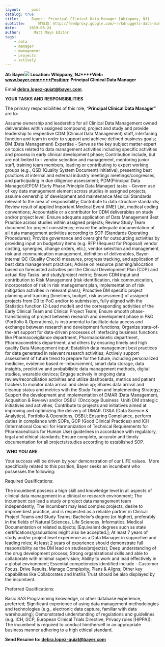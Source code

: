 ```yaml
---
layout:     post
catalog: true
title:      Bayer： Principal Clinical Data Manager [Whippany, NJ]
subtitle:      转载自：http://feedproxy.google.com/~r/kdnuggets-data-mining-analytics/~3/2ZEtfNRnJ7w/06-24-bayer-principal-clinical-data-manager.html
date:      2019-06-24
author:      Matt Mayo Editor
tags:
    - data
    - manager
    - management
    - projects
    - actively
---
```


**At: Bayer**![](https://pbs.twimg.com/profile_images/950374034419716098/VZ6y028J_400x400.jpg)
**Location: Whippany, NJ****Web: www.bayer.com****Position: Principal Clinical Data Manager**

Email **debra.lopez-quiat@bayer.com**.

**YOUR TASKS AND RESPONSIBILITIES**

The primary responsibilities of this role, “**Principal Clinical Data Manager**” are to: 

Assume ownership and leadership for all Clinical Data Management owned deliverables within assigned compound, project and study and provide leadership to respective CDM (Clinical Data Management) staff, interfacing function and team in order to support and achieve defined business goals;
DM (Data Management) Expertise - Serve as the key subject matter expert on topics related to data management activities including specific activities and process in early clinical development phase;
Contribution include, but are not limited to - vendor selection and management, mentoring junior staff, training team members, leading or contributing to expert working groups (e.g., QSD (Quality System Document) initiative), presenting best practices at internal and external industry meetings meetings/congresses, and participating in due diligence assessment;
PDM(Principal Data Manager)/EPDM (Early Phase Principle Data Manager) tasks - Govern use of key data management element across studies in assigned projects, assume ownership of development and maintenance Medical Standards relevant to the area of responsibility;
Contribute to data structure standards;
Review result of applied Important Medical Event (IME) List, medical coding conventions;
Accountable or a contributor for CDM deliverables on study and/or project level;
Ensure adequate application of Data Management Best Practice across studies within assigned projects;
Review Study Team document for project consistency; ensure the adequate documentation of all data management activities according to SOP (Standards Operating Procedures);
Provide governance and oversight for outsourcing activities by providing input on budgetary items (e.g. RFP (Request for Proposal) vendor costing, synergies, change orders, etc.), vendor selection and management, risk and communication management, definition of deliverables, Bayer-internal QC (Quality Check) measures, progress tracking, and application of best data management practices;
Advise on resource planning/allocation based on forecasted activities per the Clinical Development Plan (CDP) and actual Key Tasks  and study/project metric;
Ensure CDM input and contribution to Risk Management (risk identification, risk communication, incorporation of risk in risk management plan, implementation of risk mitigation activities in relevant plans);
Proactive DM specific project planning and tracking (timelines, budget, risk assessment) of assigned projects from D3 to PoC and/or to submission, fully aligned with the Statistics function (2-Lead model) and the corresponding activities of the Early Clinical Team and Clinical Project Team;
Ensure smooth phase-transitioning of project between research and development phase in P&O (Portfolio & Operations), is instrumental to facilitate data access and exchange between research and development functions;
Organize state-of-the-art support for data-driven processes of interfacing business functions like Pharmacovigilance department, Pharmacokinetic department, Pharmacometrics department, and others by ensuring timely and high quality Data Management input;
Establish data management best practices for data generated in relevant research activities;
Actively support assessment of future trend to prepare for the future, including personalized medicine, evidence based re-imbursement, smart data storage, data insights, predictive and probabilistic data management methods, digital studies, wearable devices;
Engage actively in ongoing data review/reconciliation activities and utilize dashboards, metrics and patient trackers to monitor data arrival and clean up;
Shares data arrival and cleanup status and metrics with the Study Team and Implementing Strategy;
Support the development and implementation of DMAR (Data Management, Acqusition & Review) and/or OSBU  (Oncology Business  Unit) DM strategic initiatives and activities;
Contribute to projects and initiatives aimed at improving and optimizing the delivery of DMAR. DS&A (Data Science & Analytics), Portfolio & Operations, OSBU;
Ensuring Compliance, perform duties in compliance with SOPs, GCP (Good Clinical Practices) and ICH (International Council for Harmonization of Technical Requirements for Pharmaceuticals for Human Use) guidelines in accordance with regulatory, legal and ethical standards;
Ensure complete, accurate and timely documentation for all projects/studies according to established SOP.

 **WHO YOU ARE**

Your success will be driven by your demonstration of our LIFE values.  More specifically related to this position, Bayer seeks an incumbent who possesses the following:

Required Qualifications:

The incumbent possess a high skill and knowledge level in all aspects of clinical data management in a clinical or research environment;
The incumbent can lead a study or project data management team independently;
The incumbent may lead complex projects, desire to improve best practice, and is respected as a reliable partner in Clinical Project Teams and Study Teams;
Bachelor’s degree (or higher), preferably in the fields of Natural Sciences, Life Sciences, Informatics, Medical Documentation or related subjects; [Equivalent degrees such as state certifications/graduations might also be accepted.];
At least 7 years of study and/or project level experience as a Data Manager in supportive and leading roles;
At least 2 years of experience should demonstrate full responsibility as the DM lead on studies/project(s);
Deep understanding of the drug development process;
Strong organizational skills and able to collaborate with minimal supervision;
Ability to work and lead effectively in a global environment;
Essential competencies identified include - Customer Focus, Drive Results, Manage Complexity, Plans & Aligns;
Other key capabilities like Collaborates and Instills Trust should be also displayed by the incumbent.

Preferred Qualifications:

Basic SAS Programming knowledge, or other database experience, preferred;
Significant experience of using data management methodologies and technologies (e.g., electronic data capture, familiar with data warehousing);
Demonstrated understanding of regulations and guidelines (e.g. ICH, GCP, European Clinical Trials Directive, Privacy rules [HIPPA]);
The incumbent is required to conduct him/herself in an appropriate business manner adhering to a high ethical standard.



**Send Resume to: debra.lopez-quiat@bayer.com**
